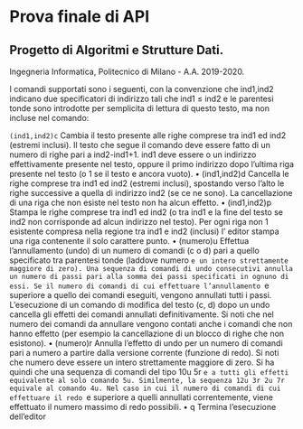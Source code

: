 # Prova finale di API
## Progetto di Algoritmi e Strutture Dati.

Ingegneria Informatica, Politecnico di Milano - A.A. 2019-2020.

I comandi supportati sono i seguenti, con la convenzione che ind1,ind2
indicano due specificatori di indirizzo tali che ind1 ≤ ind2 e le parentesi tonde
sono introdotte per semplicita di lettura di questo testo, ma non incluse nel
comando:

`(ind1,ind2)c`
Cambia il testo presente alle righe comprese tra ind1 ed ind2 (estremi
inclusi). Il testo che segue il comando deve essere fatto di un numero di
righe pari a ind2-ind1+1. ind1 deve essere o un indirizzo effettivamente
presente nel testo, oppure il primo indirizzo dopo l’ultima riga presente
nel testo (o 1 se il testo e ancora vuoto).
• (ind1,ind2)d
Cancella le righe comprese tra ind1 ed ind2 (estremi inclusi), spostando
verso l’alto le righe successive a quella di indirizzo ind2 (se ce ne sono).
La cancellazione di una riga che non esiste nel testo non ha alcun effetto.
• (ind1,ind2)p
Stampa le righe comprese tra ind1 ed ind2 (o tra ind1 e la fine del testo
se ind2 non corrisponde ad alcun indirizzo nel testo). Per ogni riga non
1
esistente compresa nella regione tra ind1 e ind2 (inclusi) l’ editor stampa
una riga contenente il solo carattere punto.
• (numero)u
Effettua l’annullamento (undo) di un numero di comandi (c o d) pari a
quello specificato tra parentesi tonde (laddove numero `e un intero strettamente maggiore di zero). Una sequenza di comandi di undo consecutivi
annulla un numero di passi pari alla somma dei passi specificati in ognuno di essi. Se il numero di comandi di cui effettuare l’annullamento `e
superiore a quello dei comandi eseguiti, vengono annullati tutti i passi.
L’esecuzione di un comando di modifica del testo (c, d) dopo un undo
cancella gli effetti dei comandi annullati definitivamente. Si noti che nel
numero dei comandi da annullare vengono contati anche i comandi che
non hanno effetto (per esempio la cancellazione di un blocco di righe che
non esistono).
• (numero)r
Annulla l’effetto di undo per un numero di comandi pari a numero a partire
dalla versione corrente (funzione di redo). Si noti che numero deve essere
un intero strettamente maggiore di zero. Si ha quindi che una sequenza
di comandi del tipo
10u
5r
`e a tutti gli effetti equivalente al solo comando 5u. Similmente, la sequenza
12u
3r
2u
7r
equivale al comando 4u. Nel caso in cui il numero di comandi di cui effettuare il redo `e superiore a quelli annullati correntemente, viene effettuato
il numero massimo di redo possibili.
• q
Termina l’esecuzione dell’editor
